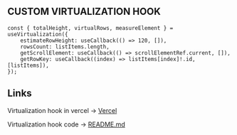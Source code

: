 ## CUSTOM VIRTUALIZATION HOOK

```tsx
const { totalHeight, virtualRows, measureElement } = useVirtualization({
    estimateRowHeight: useCallback(() => 120, []),
    rowsCount: listItems.length,
    getScrollElement: useCallback(() => scrollElementRef.current, []),
    getRowKey: useCallback((index) => listItems[index]!.id, [listItems]),
});
```

## Links

Virtualization hook in vercel -> [Vercel](https://jorj-m3paz2tpu-jorj99s-projects.vercel.app/virtualization)

Virtualization hook code -> [README.md](https://github.com/Jorj99/JORJ/tree/main/src/hooks/virtualization)
